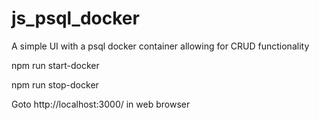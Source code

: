 # js_psql_docker

A simple UI with a psql docker container allowing for CRUD functionality


npm run start-docker

npm run stop-docker

Goto http://localhost:3000/ in web browser
